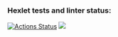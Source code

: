 ### Hexlet tests and linter status:
[![Actions Status](https://github.com/wtffka/java-project-lvl3/workflows/hexlet-check/badge.svg)](https://github.com/wtffka/java-project-lvl3/actions)
<a href="https://codeclimate.com/github/wtffka/java-project-lvl3/maintainability"><img src="https://api.codeclimate.com/v1/badges/114c3d85ce0ac05b8a97/maintainability" /></a>
